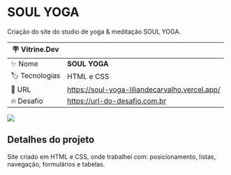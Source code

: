 # SOUL YOGA

Criação do site do studio de yoga & meditação SOUL YOGA.

| :placard: Vitrine.Dev |     |
| -------------  | --- |
| :sparkles: Nome        | **SOUL YOGA**
| :label: Tecnologias | HTML e CSS
| :rocket: URL         | https://soul-yoga-liliandecarvalho.vercel.app/
| :fire: Desafio     | https://url-do-desafio.com.br

<!-- Inserir imagem com a #vitrinedev ao final do link -->
![](https://scontent.fssa7-1.fna.fbcdn.net/v/t39.30808-6/323706050_685000766498780_8769284279579329153_n.jpg?_nc_cat=100&ccb=1-7&_nc_sid=730e14&_nc_eui2=AeGD38aLbhx_jTFvK1snB2Ab5V0qZOTTCurlXSpk5NMK6lpeXv7rz5BTjgfi_TgpkKo8_HpNIB_LlGfX7T27a3QN&_nc_ohc=7-BMEiWKBtAAX_7B650&tn=nsi-XC8thv2NAgZD&_nc_ht=scontent.fssa7-1.fna&oh=00_AfDjiEVtH6kgddxBmMT0M1uZwS1VJAlYEZRxaL9AqO--Qg&oe=63BB89AA#vitrinedev)

## Detalhes do projeto

Site criado em HTML e CSS, onde trabalhei com: posicionamento, listas, navegação, formulários e tabelas.
